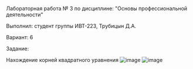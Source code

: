 Лабораторная работа № 3 по дисциплине: "Основы профессиональной деятельности"

Выполнил: студент группы ИВТ-223, Трубицын Д.А.

Вариант: 6

Задание:

Нахождение корней квадратного уравнения
![image](https://github.com/EMM0BOY/opd/assets/127761021/881b7ffa-db3d-42a7-93da-361dd4b19b27)
![image](https://github.com/EMM0BOY/opd/assets/127761021/2abc9120-4731-4989-887d-b6bf6ec4e001)
